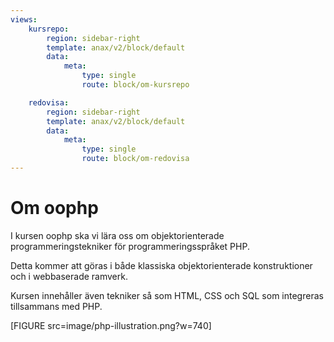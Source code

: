 ```yaml
---
views:
    kursrepo:
        region: sidebar-right
        template: anax/v2/block/default
        data:
            meta: 
                type: single
                route: block/om-kursrepo

    redovisa:
        region: sidebar-right
        template: anax/v2/block/default
        data:
            meta: 
                type: single
                route: block/om-redovisa
---
```

Om oophp
=========================

I kursen oophp ska vi lära oss om objektorienterade programmeringstekniker för programmeringsspråket PHP. 

Detta kommer att göras i både klassiska objektorienterade konstruktioner och i webbaserade ramverk.

Kursen innehåller även tekniker så som HTML, CSS och SQL som integreras tillsammans med PHP.

[FIGURE src=image/php-illustration.png?w=740]
